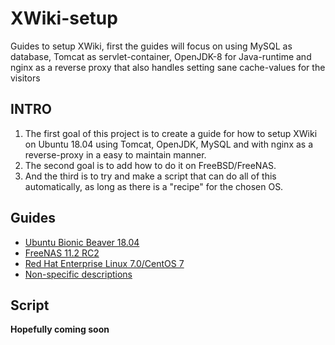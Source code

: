 # XWiki-setup

Guides to setup XWiki, first the guides will focus on using MySQL as database, Tomcat as servlet-container, OpenJDK-8 for Java-runtime and nginx as a reverse proxy that also handles setting sane cache-values for the visitors

## INTRO

1. The first goal of this project is to create a guide for how to setup XWiki on Ubuntu 18.04 using Tomcat, OpenJDK, MySQL and with nginx as a reverse-proxy in a easy to maintain manner.
1. The second goal is to add how to do it on FreeBSD/FreeNAS.
1. And the third is to try and make a script that can do all of this automatically, as long as there is a "recipe" for the chosen OS.

## Guides

- [Ubuntu Bionic Beaver 18.04](Debian/Ubuntu-Bionic_Beaver.18.04.md)
- [FreeNAS 11.2 RC2](FreeBSD/FreeNAS_11.2-RC2.md)
- [Red Hat Enterprise Linux 7.0/CentOS 7](RHEL/readme.md)
- [Non-specific descriptions](non-specific/README.md)

## Script

**Hopefully coming soon**
